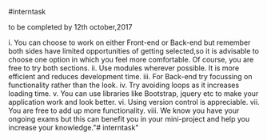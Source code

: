 #interntask

to be completed by 12th october,2017

i. You can choose to work on either Front-end or Back-end but remember both sides have limited opportunities of getting selected,so it is advisable to choose one option in which you feel more comfortable. Of course, you are free to try both sections.
ii. Use modules wherever possible. It is more efficient and reduces development time.
iii. For Back-end try focussing on functionality rather than the look.
iv. Try avoiding loops as it increases loading time.
v. You can use libraries like Bootstrap, jquery etc to make your application work and look better.
vi. Using version control is appreciable.
vii. You are free to add up more functionality.
viii. We know you have your ongoing exams but this can benefit you in your mini-project and help you increase your knowledge."# interntask" 
